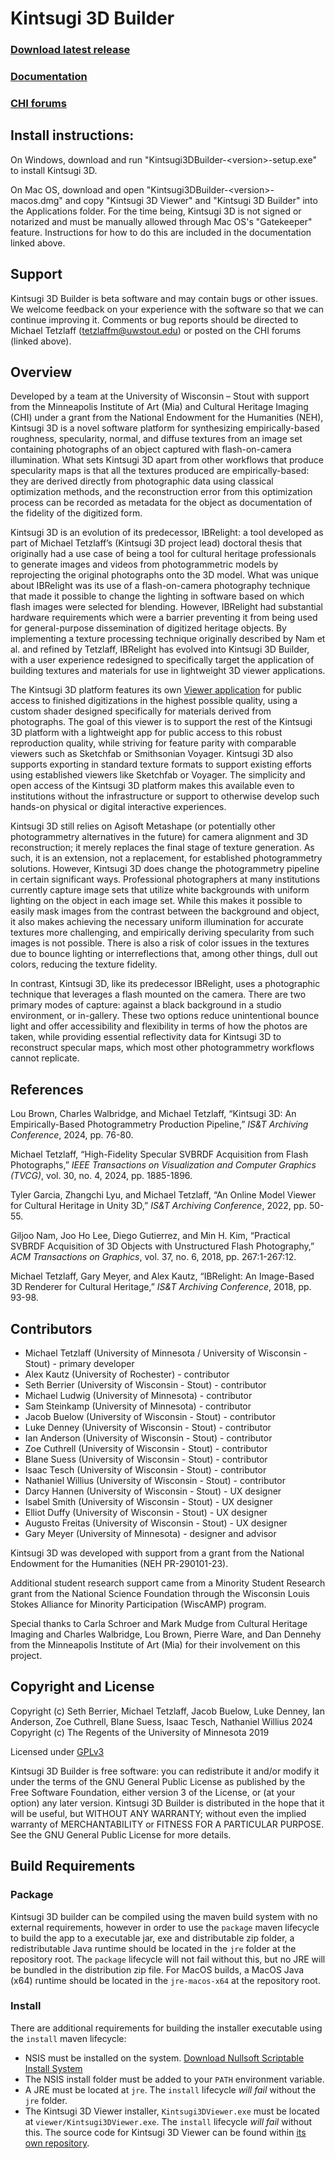 # Kintsugi 3D Builder

### [Download latest release](https://github.com/michaelt919/Kintsugi3DBuilder/releases/latest)
### [Documentation](https://michaelt919.github.io/Kintsugi3DBuilder/Kintsugi3DDocumentation.pdf)
### [CHI forums](https://forums.culturalheritageimaging.org/forum/48-kintsugi-3d/)

## Install instructions:

On Windows, download and run "Kintsugi3DBuilder-\<version\>-setup.exe" to install Kintsugi 3D.

On Mac OS, download and open "Kintsugi3DBuilder-\<version\>-macos.dmg" and copy "Kintsugi 3D Viewer" and "Kintsugi 3D Builder" into the Applications folder.
For the time being, Kintsugi 3D is not signed or notarized and must be manually allowed through Mac OS's "Gatekeeper" feature.  Instructions for how to do this are included in the documentation linked above.

## Support

Kintsugi 3D Builder is beta software and may contain bugs or other issues.  We welcome feedback on your experience with the software so that we can continue improving it.  Comments or bug reports should be directed to Michael Tetzlaff ([tetzlaffm@uwstout.edu](mailto:tetzlaffm@uwstout.edu)) or posted on the CHI forums (linked above).

## Overview
Developed by a team at the University of Wisconsin – Stout with support from the Minneapolis Institute of Art (Mia) and Cultural Heritage Imaging (CHI) under a grant from the National Endowment for the Humanities (NEH), Kintsugi 3D is a novel software platform for synthesizing empirically-based roughness, specularity, normal, and diffuse textures from an image set containing photographs of an object captured with flash-on-camera illumination. What sets Kintsugi 3D apart from other workflows that produce specularity maps is that all the textures produced are empirically-based: they are derived directly from photographic data using classical optimization methods, and the reconstruction error from this optimization process can be recorded as metadata for the object as documentation of the fidelity of the digitized form.

Kintsugi 3D is an evolution of its predecessor, IBRelight: a tool developed as part of Michael Tetzlaff’s (Kintsugi 3D project lead) doctoral thesis that originally had a use case of being a tool for cultural heritage professionals to generate images and videos from photogrammetric models by reprojecting the original photographs onto the 3D model.  What was unique about IBRelight was its use of a flash-on-camera photography technique that made it possible to change the lighting in software based on which flash images were selected for blending.  However, IBRelight had substantial hardware requirements which were a barrier preventing it from being used for general-purpose dissemination of digitized heritage objects.  By implementing a texture processing technique originally described by Nam et al. and refined by Tetzlaff, IBRelight has evolved into Kintsugi 3D Builder, with a user experience redesigned to specifically target the application of building textures and materials for use in lightweight 3D viewer applications.

The Kintsugi 3D platform features its own [Viewer application](https://github.com/UWStout/Kintsugi3DViewer) for public access to finished digitizations in the highest possible quality, using a custom shader designed specifically for materials derived from photographs. The goal of this viewer is to support the rest of the Kintsugi 3D platform with a lightweight app for public access to this robust reproduction quality, while striving for feature parity with comparable viewers such as Sketchfab or Smithsonian Voyager. Kintsugi 3D also supports exporting in standard texture formats to support existing efforts using established viewers like Sketchfab or Voyager. The simplicity and open access of the Kintsugi 3D platform makes this available even to institutions without the infrastructure or support to otherwise develop such hands-on physical or digital interactive experiences.

Kintsugi 3D still relies on Agisoft Metashape (or potentially other photogrammetry alternatives in the future) for camera alignment and 3D reconstruction; it merely replaces the final stage of texture generation. As such, it is an extension, not a replacement, for established photogrammetry solutions. However, Kintsugi 3D does change the photogrammetry pipeline in certain significant ways. Professional photographers at many institutions currently capture image sets that utilize white backgrounds with uniform lighting on the object in each image set. While this makes it possible to easily mask images from the contrast between the background and object, it also makes achieving the necessary uniform illumination for accurate textures more challenging, and empirically deriving specularity from such images is not possible. There is also a risk of color issues in the textures due to bounce lighting or interreflections that, among other things, dull out colors, reducing the texture fidelity.

In contrast, Kintsugi 3D, like its predecessor IBRelight, uses a photographic technique that leverages a flash mounted on the camera. There are two primary modes of capture: against a black background in a studio environment, or in-gallery. These two options reduce unintentional bounce light and offer accessibility and flexibility in terms of how the photos are taken, while providing essential reflectivity data for Kintsugi 3D to reconstruct specular maps, which most other photogrammetry workflows cannot replicate.

## References
Lou Brown, Charles Walbridge, and Michael Tetzlaff, “Kintsugi 3D: An Empirically-Based Photogrammetry Production Pipeline,” *IS&T Archiving Conference*, 2024, pp. 76-80.

Michael Tetzlaff, “High-Fidelity Specular SVBRDF Acquisition from Flash Photographs,” *IEEE Transactions on Visualization and Computer Graphics (TVCG)*, vol. 30, no. 4, 2024, pp. 1885-1896.

Tyler Garcia, Zhangchi Lyu, and Michael Tetzlaff, “An Online Model Viewer for Cultural Heritage in Unity 3D,” *IS&T Archiving Conference*, 2022, pp. 50-55.

Giljoo Nam, Joo Ho Lee, Diego Gutierrez, and Min H. Kim, “Practical SVBRDF Acquisition of 3D Objects with Unstructured Flash Photography,” *ACM Transactions on Graphics*, vol. 37, no. 6, 2018, pp. 267:1-267:12.

Michael Tetzlaff, Gary Meyer, and Alex Kautz, “IBRelight: An Image-Based 3D Renderer for Cultural Heritage,” *IS&T Archiving Conference*, 2018, pp. 93-98.

## Contributors
- Michael Tetzlaff (University of Minnesota / University of Wisconsin - Stout) - primary developer
- Alex Kautz (University of Rochester) - contributor
- Seth Berrier (University of Wisconsin - Stout) - contributor
- Michael Ludwig (University of Minnesota) - contributor
- Sam Steinkamp (University of Minnesota) - contributor
- Jacob Buelow (University of Wisconsin - Stout) - contributor
- Luke Denney (University of Wisconsin - Stout) - contributor
- Ian Anderson (University of Wisconsin - Stout) - contributor
- Zoe Cuthrell (University of Wisconsin - Stout) - contributor
- Blane Suess (University of Wisconsin - Stout) - contributor
- Isaac Tesch (University of Wisconsin - Stout) - contributor
- Nathaniel Willius (University of Wisconsin - Stout) - contributor
- Darcy Hannen (University of Wisconsin - Stout) - UX designer
- Isabel Smith (University of Wisconsin - Stout) - UX designer
- Elliot Duffy (University of Wisconsin - Stout) - UX designer
- Augusto Freitas (University of Wisconsin - Stout) - UX designer
- Gary Meyer (University of Minnesota) - designer and advisor

Kintsugi 3D was developed with support from a grant from the National Endowment for the Humanities (NEH PR-290101-23).

Additional student research support came from a Minority Student Research grant from the National Science Foundation through the Wisconsin Louis Stokes Alliance for Minority Participation (WiscAMP) program.

Special thanks to Carla Schroer and Mark Mudge from Cultural Heritage Imaging and Charles Walbridge, Lou Brown, Pierre Ware, and Dan Dennehy from the Minneapolis Institute of Art (Mia) for their involvement on this project.

## Copyright and License

Copyright (c) Seth Berrier, Michael Tetzlaff, Jacob Buelow, Luke Denney, Ian Anderson, Zoe Cuthrell, Blane Suess, Isaac Tesch, Nathaniel Willius 2024\
Copyright (c) The Regents of the University of Minnesota 2019

Licensed under [GPLv3](http://www.gnu.org/licenses/gpl-3.0.html)

Kintsugi 3D Builder is free software: you can redistribute it and/or modify it under the terms of the GNU General Public License as published by the Free Software Foundation, either version 3 of the License, or (at your option) any later version.
Kintsugi 3D Builder is distributed in the hope that it will be useful, but WITHOUT ANY WARRANTY; without even the implied warranty of MERCHANTABILITY or FITNESS FOR A PARTICULAR PURPOSE.  See the GNU General Public License for more details.

## Build Requirements
### Package
Kintsugi 3D builder can be compiled using the maven build system with no external requirements,
however in order to use the `package` maven lifecycle to build the app to a executable jar, exe and distributable zip folder,
a redistributable Java runtime should be located in the `jre` folder at the repository root. The `package` lifecycle will not fail without this,
but no JRE will be bundled in the distribution zip file.
For MacOS builds, a MacOS Java (x64) runtime should be located in the `jre-macos-x64` at the repository root.  

### Install
There are additional requirements for building the installer executable using the `install` maven lifecycle:
- NSIS must be installed on the system. [Download Nullsoft Scriptable Install System](https://nsis.sourceforge.io/Download)
- The NSIS install folder must be added to your `PATH` environment variable.
- A JRE must be located at `jre`. The `install` lifecycle *will fail* without the `jre` folder.
- The Kintsugi 3D Viewer installer, `Kintsugi3DViewer.exe` must be located at `viewer/Kintsugi3DViewer.exe`. The `install` lifecycle *will fail* without this.  The source code for Kintsugi 3D Viewer can be found within [its own repository](https://github.com/UWStout/Kintsugi3DViewer).
